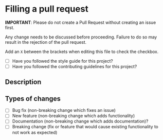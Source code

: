 # Filling a pull request

**IMPORTANT**: Please do not create a Pull Request without creating an issue first.

Any change needs to be discussed before proceeding. Failure to do so may result in the rejection of the pull request.

Add an `X` between the brackets when editing this file to check the checkbox.

-   [ ] Have you followed the style guide for this project?
-   [ ] Have you followed the contributing guidelines for this project?

## Description

<!--- Describe your changes in detail. -->
<!--- Please link the issue ID as well. -->

## Types of changes

<!--- What types of changes does your code introduce? -->

-   [ ] Bug fix (non-breaking change which fixes an issue)
-   [ ] New feature (non-breaking change which adds functionality)
-   [ ] Documentation (non-breaking change which adds documentation)?
-   [ ] Breaking change (fix or feature that would cause existing functionality to not work as expected)
